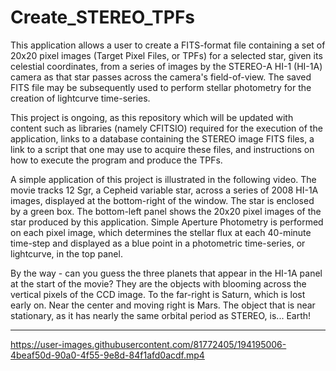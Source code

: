 # Create_STEREO_TPFs
 
This application allows a user to create a FITS-format file containing a set of 20x20 pixel images (Target Pixel Files, or TPFs) for a selected star, given its celestial coordinates, from a series of images by the STEREO-A HI-1 (HI-1A) camera as that star passes across the camera's field-of-view. The saved FITS file may be subsequently used to perform stellar photometry for the creation of lightcurve time-series.

This project is ongoing, as this repository which will be updated with content such as libraries (namely CFITSIO) required for the execution of the application, links to a database containing the STEREO image FITS files, a link to a script that one may use to acquire these files, and instructions on how to execute the program and produce the TPFs.

A simple application of this project is illustrated in the following video. The movie tracks 12 Sgr, a Cepheid variable star, across a series of 2008 HI-1A images, displayed at the bottom-right of the window. The star is enclosed by a green box. The bottom-left panel shows the 20x20 pixel images of the star produced by this application. Simple Aperture Photometry is performed on each pixel image, which determines the stellar flux at each 40-minute time-step and displayed as a blue point in a photometric time-series, or lightcurve, in the top panel.

By the way - can you guess the three planets that appear in the HI-1A panel at the start of the movie? They are the objects with blooming across the vertical pixels of the CCD image. To the far-right is Saturn, which is lost early on. Near the center and moving right is Mars. The object that is near stationary, as it has nearly the same orbital period as STEREO, is... Earth!

----

https://user-images.githubusercontent.com/81772405/194195006-4beaf50d-90a0-4f55-9e8d-84f1afd0acdf.mp4

